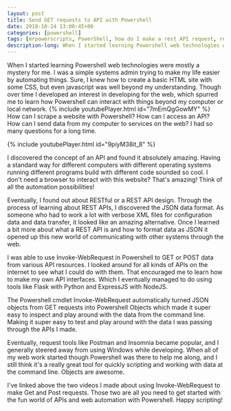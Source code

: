 ```yaml
---
layout: post
title: Send GET requests to API with Powershell
date: 2018-10-24 13:00:45+00
categories: [powershell]
tags: [mrpowerscripts, PowerShell, how do I make a rest API request, restful API, make rest API request in Powershell, Powershell API request]
description-long: When I started learning Powershell web technologies were much of a mystery for me. I was a simple systems admin trying to make my life easier by automating things. Sure, I knew how to create a simple HTML site with some CSS, but even basic javascript was well beyond my understanding. Though over time I developed an interest in developing for the web, which spurred me to learn how Powershell can interact with things beyond my computer or local network. How can I scrape a website with Powershell? How can I access an API? How can I send data from my computer to services on the web? I had so many questions for a long time. 
---
```


When I started learning Powershell web technologies were mostly a mystery for me. I was a simple systems admin trying to make my life easier by automating things. Sure, I knew how to create a basic HTML site with some CSS, but even javascript was well beyond my understanding. Though over time I developed an interest in developing for the web, which spurred me to learn how Powershell can interact with things beyond my computer or local network. {% include youtubePlayer.html id="7mEmQgGowMY" %} How can I scrape a website with Powershell? How can I access an API? How can I send data from my computer to services on the web? I had so many questions for a long time.

{% include youtubePlayer.html id="9piyM38it_8" %}

I discovered the concept of an API and found it absolutely amazing. Having a standard way for different computers with different operating systems running different programs build with different code sounded so cool. I don't need a browser to interact with this website? That's amazing! Think of all the automation possibilities!

Eventually, I found out about RESTful or a REST API design. Through the process of learning about REST APIs, I discovered the JSON data format. As someone who had to work a lot with verbose XML files for configuration data and data transfer, it looked like an amazing alternative.  Once I learned a bit more about what a REST API is and how to format data as JSON it opened up this new world of communicating with other systems through the web.

I was able to use Invoke-WebRequest in Powershell to GET or POST data from various API resources. I looked around for all kinds of APIs on the internet to see what I could do with them. That encouraged me to learn how to make my own API interfaces. Which I eventually managed to do using tools like Flask with Python and ExpressJS with NodeJS.

The Powershell cmdlet Invoke-WebRequest automatically turned JSON objects from GET requests into Powershell Objects which made it super easy to inspect and play around with the data from the command line. Making it super easy to test and play around with the data I was passing through the APIs I made.

Eventually, request tools like Postman and Insomnia became popular, and I generally steered away from using Windows while developing. When all of my web work started though Powershell was there to help me along, and I still think it's a really great tool for quickly scripting and working with data at the command line. Objects are awesome.

I've linked above the two videos I made about using Invoke-WebRequest to make Get and Post requests. Those two are all you need to get started with the fun world of APIs and web automation with Powershell. Happy scripting!

